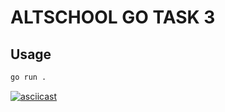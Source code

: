 # ALTSCHOOL GO TASK 3

## Usage
```bash
go run .
```

[![asciicast](https://asciinema.org/a/Ig62P2MXYxc7q1ReoETEKk0Ra.svg)](https://asciinema.org/a/Ig62P2MXYxc7q1ReoETEKk0Ra)